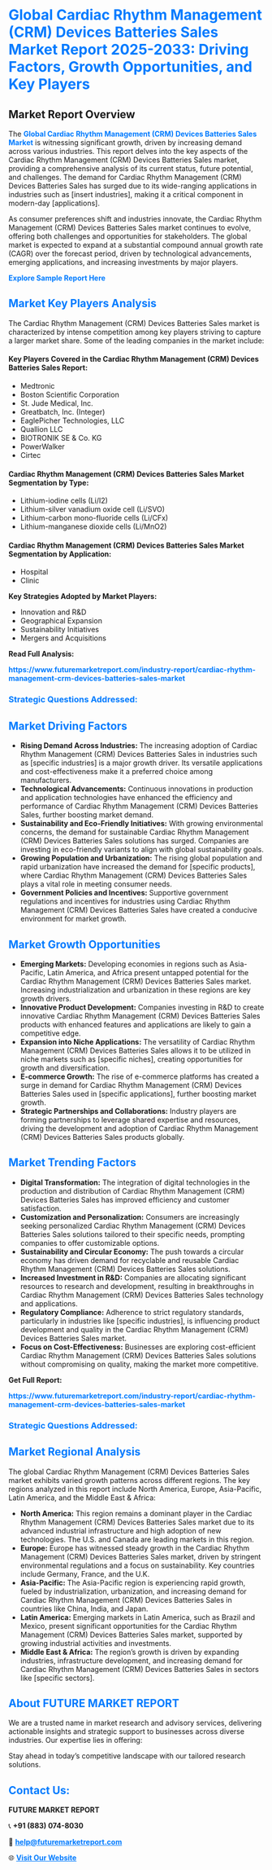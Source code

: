 <h1 style="color: #007BFF;">Global Cardiac Rhythm Management (CRM) Devices Batteries Sales Market Report 2025-2033: Driving Factors, Growth Opportunities, and Key Players</h1>

<section id="overview">
<h2>Market Report Overview</h2>
<p>The <a href="https://www.futuremarketreport.com/industry-report/cardiac-rhythm-management-crm-devices-batteries-sales-market" style="color: #007BFF; text-decoration: none;"><strong>Global Cardiac Rhythm Management (CRM) Devices Batteries Sales Market</strong></a> is witnessing significant growth, driven by increasing demand across various industries. This report delves into the key aspects of the Cardiac Rhythm Management (CRM) Devices Batteries Sales market, providing a comprehensive analysis of its current status, future potential, and challenges. The demand for Cardiac Rhythm Management (CRM) Devices Batteries Sales has surged due to its wide-ranging applications in industries such as [insert industries], making it a critical component in modern-day [applications].</p>
<p>As consumer preferences shift and industries innovate, the Cardiac Rhythm Management (CRM) Devices Batteries Sales market continues to evolve, offering both challenges and opportunities for stakeholders. The global market is expected to expand at a substantial compound annual growth rate (CAGR) over the forecast period, driven by technological advancements, emerging applications, and increasing investments by major players.</p>
</section>

<section id="overview">
<p><a href="https://www.futuremarketreport.com/request-sample/reportId=108832" style="color: #007BFF; text-decoration: none;"><strong>Explore Sample Report Here</strong></a></p>
</section>

<section id="key-players">
<h2 style="color: #007BFF;">Market Key Players Analysis</h2>
<p>The Cardiac Rhythm Management (CRM) Devices Batteries Sales market is characterized by intense competition among key players striving to capture a larger market share. Some of the leading companies in the market include:</p>
<h4>Key Players Covered in the Cardiac Rhythm Management (CRM) Devices Batteries Sales Report:</h4>
<ul><li>Medtronic</li><li>Boston Scientific Corporation</li><li>St. Jude Medical, Inc.</li><li>Greatbatch, Inc. (Integer)</li><li>EaglePicher Technologies, LLC</li><li>Quallion LLC</li><li>BIOTRONIK SE &amp; Co. KG</li><li>PowerWalker</li><li>Cirtec</li></ul>
<h4>Cardiac Rhythm Management (CRM) Devices Batteries Sales Market Segmentation by Type:</h4>
<ul><li>Lithium-iodine cells (Li/I2)</li><li>Lithium-silver vanadium oxide cell (Li/SVO)</li><li>Lithium-carbon mono-fluoride cells (Li/CFx)</li><li>Lithium-manganese dioxide cells (Li/MnO2)</li></ul>

<h4>Cardiac Rhythm Management (CRM) Devices Batteries Sales Market Segmentation by Application:</h4>
<ul><li>Hospital</li><li>Clinic</li></ul>
<p><strong>Key Strategies Adopted by Market Players:</strong></p>
<ul>
<li>Innovation and R&D</li>
<li>Geographical Expansion</li>
<li>Sustainability Initiatives</li>
<li>Mergers and Acquisitions</li>
</ul>
</section>

<section>
<p><strong>Read Full Analysis: </strong></p><a href="https://www.futuremarketreport.com/industry-report/cardiac-rhythm-management-crm-devices-batteries-sales-market" style="color: #007BFF; text-decoration: none;"><strong>https://www.futuremarketreport.com/industry-report/cardiac-rhythm-management-crm-devices-batteries-sales-market</strong></a>
<h3 style="color: #007BFF;">Strategic Questions Addressed:</h3>
</section>

<section id="driving-factors">
<h2 style="color: #007BFF;">Market Driving Factors</h2>
<ul>
<li><strong>Rising Demand Across Industries:</strong> The increasing adoption of Cardiac Rhythm Management (CRM) Devices Batteries Sales in industries such as [specific industries] is a major growth driver. Its versatile applications and cost-effectiveness make it a preferred choice among manufacturers.</li>
<li><strong>Technological Advancements:</strong> Continuous innovations in production and application technologies have enhanced the efficiency and performance of Cardiac Rhythm Management (CRM) Devices Batteries Sales, further boosting market demand.</li>
<li><strong>Sustainability and Eco-Friendly Initiatives:</strong> With growing environmental concerns, the demand for sustainable Cardiac Rhythm Management (CRM) Devices Batteries Sales solutions has surged. Companies are investing in eco-friendly variants to align with global sustainability goals.</li>
<li><strong>Growing Population and Urbanization:</strong> The rising global population and rapid urbanization have increased the demand for [specific products], where Cardiac Rhythm Management (CRM) Devices Batteries Sales plays a vital role in meeting consumer needs.</li>
<li><strong>Government Policies and Incentives:</strong> Supportive government regulations and incentives for industries using Cardiac Rhythm Management (CRM) Devices Batteries Sales have created a conducive environment for market growth.</li>
</ul>
</section>

<section id="growth-opportunities">
<h2 style="color: #007BFF;">Market Growth Opportunities</h2>
<ul>
<li><strong>Emerging Markets:</strong> Developing economies in regions such as Asia-Pacific, Latin America, and Africa present untapped potential for the Cardiac Rhythm Management (CRM) Devices Batteries Sales market. Increasing industrialization and urbanization in these regions are key growth drivers.</li>
<li><strong>Innovative Product Development:</strong> Companies investing in R&D to create innovative Cardiac Rhythm Management (CRM) Devices Batteries Sales products with enhanced features and applications are likely to gain a competitive edge.</li>
<li><strong>Expansion into Niche Applications:</strong> The versatility of Cardiac Rhythm Management (CRM) Devices Batteries Sales allows it to be utilized in niche markets such as [specific niches], creating opportunities for growth and diversification.</li>
<li><strong>E-commerce Growth:</strong> The rise of e-commerce platforms has created a surge in demand for Cardiac Rhythm Management (CRM) Devices Batteries Sales used in [specific applications], further boosting market growth.</li>
<li><strong>Strategic Partnerships and Collaborations:</strong> Industry players are forming partnerships to leverage shared expertise and resources, driving the development and adoption of Cardiac Rhythm Management (CRM) Devices Batteries Sales products globally.</li>
</ul>
</section>

<section id="trending-factors">
<h2 style="color: #007BFF;">Market Trending Factors</h2>
<ul>
<li><strong>Digital Transformation:</strong> The integration of digital technologies in the production and distribution of Cardiac Rhythm Management (CRM) Devices Batteries Sales has improved efficiency and customer satisfaction.</li>
<li><strong>Customization and Personalization:</strong> Consumers are increasingly seeking personalized Cardiac Rhythm Management (CRM) Devices Batteries Sales solutions tailored to their specific needs, prompting companies to offer customizable options.</li>
<li><strong>Sustainability and Circular Economy:</strong> The push towards a circular economy has driven demand for recyclable and reusable Cardiac Rhythm Management (CRM) Devices Batteries Sales solutions.</li>
<li><strong>Increased Investment in R&D:</strong> Companies are allocating significant resources to research and development, resulting in breakthroughs in Cardiac Rhythm Management (CRM) Devices Batteries Sales technology and applications.</li>
<li><strong>Regulatory Compliance:</strong> Adherence to strict regulatory standards, particularly in industries like [specific industries], is influencing product development and quality in the Cardiac Rhythm Management (CRM) Devices Batteries Sales market.</li>
<li><strong>Focus on Cost-Effectiveness:</strong> Businesses are exploring cost-efficient Cardiac Rhythm Management (CRM) Devices Batteries Sales solutions without compromising on quality, making the market more competitive.</li>
</ul>
</section>

<section>
<p><strong>Get Full Report: </strong></p><a href="https://www.futuremarketreport.com/industry-report/cardiac-rhythm-management-crm-devices-batteries-sales-market" style="color: #007BFF; text-decoration: none;"><strong>https://www.futuremarketreport.com/industry-report/cardiac-rhythm-management-crm-devices-batteries-sales-market</strong></a>
<h3 style="color: #007BFF;">Strategic Questions Addressed:</h3>
</section>


<section id="regional-analysis">
<h2 style="color: #007BFF;">Market Regional Analysis</h2>
<p>The global Cardiac Rhythm Management (CRM) Devices Batteries Sales market exhibits varied growth patterns across different regions. The key regions analyzed in this report include North America, Europe, Asia-Pacific, Latin America, and the Middle East & Africa:</p>
<ul>
<li><strong>North America:</strong> This region remains a dominant player in the Cardiac Rhythm Management (CRM) Devices Batteries Sales market due to its advanced industrial infrastructure and high adoption of new technologies. The U.S. and Canada are leading markets in this region.</li>
<li><strong>Europe:</strong> Europe has witnessed steady growth in the Cardiac Rhythm Management (CRM) Devices Batteries Sales market, driven by stringent environmental regulations and a focus on sustainability. Key countries include Germany, France, and the U.K.</li>
<li><strong>Asia-Pacific:</strong> The Asia-Pacific region is experiencing rapid growth, fueled by industrialization, urbanization, and increasing demand for Cardiac Rhythm Management (CRM) Devices Batteries Sales in countries like China, India, and Japan.</li>
<li><strong>Latin America:</strong> Emerging markets in Latin America, such as Brazil and Mexico, present significant opportunities for the Cardiac Rhythm Management (CRM) Devices Batteries Sales market, supported by growing industrial activities and investments.</li>
<li><strong>Middle East & Africa:</strong> The region’s growth is driven by expanding industries, infrastructure development, and increasing demand for Cardiac Rhythm Management (CRM) Devices Batteries Sales in sectors like [specific sectors].</li>
</ul>
</section>

<footer>
<h2 style="color: #007BFF;">About FUTURE MARKET REPORT</h2>
<p>We are a trusted name in market research and advisory services, delivering actionable insights and strategic support to businesses across diverse industries. Our expertise lies in offering:</p>

<p>Stay ahead in today’s competitive landscape with our tailored research solutions.</p>

<h2 style="color: #007BFF;">Contact Us:</h2>
<p><strong>FUTURE MARKET REPORT</strong></p>
<p>📞 <strong>+91 (883) 074-8030</strong></p>
<p>📧 <strong><a href="mailto:help@futuremarketreport.com" style="color: #007BFF;">help@futuremarketreport.com</a></strong></p>
<p>🌐 <strong><a href="https://www.futuremarketreport.com/" style="color: #007BFF;">Visit Our Website</a></strong></p>
</footer>